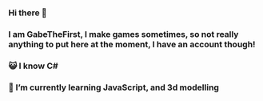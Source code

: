### Hi there 👋
### I am GabeTheFirst, I make games sometimes, so not really anything to put here at the moment, I have an account though!
### 😺 I know C# 
### 🌱 I’m currently learning JavaScript, and 3d modelling

<!--
**GabeTheFirst/GabeTheFirst** is a ✨ _special_ ✨ repository because its `README.md` (this file) appears on your GitHub profile.

Here are some ideas to get you started:

- 🔭 I’m currently working on ...
- 🌱 I’m currently learning ...
- 👯 I’m looking to collaborate on ...
- 🤔 I’m looking for help with ...
- 💬 Ask me about ...
- 📫 How to reach me: ...
- 😄 Pronouns: ...
- ⚡ Fun fact: ...
-->
